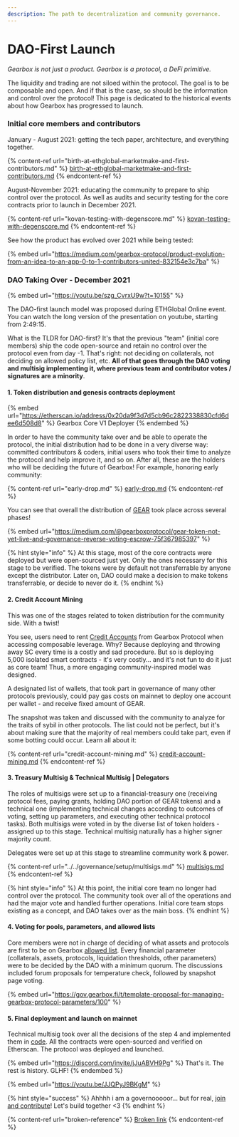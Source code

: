 ```yaml
---
description: The path to decentralization and community governance.
---
```


# DAO-First Launch

_Gearbox is not just a product. Gearbox is a protocol, a DeFi primitive._&#x20;

The liquidity and trading are not siloed within the protocol. The goal is to be composable and open. And if that is the case, so should be the information and control over the protocol! This page is dedicated to the historical events about how Gearbox has progressed to launch.&#x20;

### Initial core members and contributors&#x20;

January - August 2021: getting the tech paper, architecture, and everything together.

{% content-ref url="birth-at-ethglobal-marketmake-and-first-contributors.md" %}
[birth-at-ethglobal-marketmake-and-first-contributors.md](birth-at-ethglobal-marketmake-and-first-contributors.md)
{% endcontent-ref %}

August-November 2021: educating the community to prepare to ship control over the protocol. As well as audits and security testing for the core contracts prior to launch in December 2021.&#x20;

{% content-ref url="kovan-testing-with-degenscore.md" %}
[kovan-testing-with-degenscore.md](kovan-testing-with-degenscore.md)
{% endcontent-ref %}

See how the product has evolved over 2021 while being tested:&#x20;

{% embed url="https://medium.com/gearbox-protocol/product-evolution-from-an-idea-to-an-app-0-to-1-contributors-united-832154e3c7ba" %}

### DAO Taking Over - December 2021&#x20;

{% embed url="https://youtu.be/szg_CvrxU9w?t=10155" %}

The DAO-first launch model was proposed during ETHGlobal Online event. You can watch the long version of the presentation on youtube, starting from 2:49:15.&#x20;

What is the TLDR for DAO-first? It's that the previous "team" (initial core members) ship the code open-source and retain no control over the protocol even from day -1. That's right: not deciding on collaterals, not deciding on allowed policy list, etc. **All of that goes through the DAO voting and multisig implementing it, where previous team and contributor votes / signatures are a minority**.&#x20;

#### 1. Token distribution and genesis contracts deployment

{% embed url="https://etherscan.io/address/0x20da9f3d7d5cb96c2822338830cfd6dee6d508d8" %}
Gearbox Core V1 Deployer
{% endembed %}

In order to have the community take over and be able to operate the protocol, the initial distribution had to be done in a very diverse way: committed contributors & coders, initial users who took their time to analyze the protocol and help improve it, and so on. After all, these are the holders who will be deciding the future of Gearbox! For example, honoring early community:

{% content-ref url="early-drop.md" %}
[early-drop.md](early-drop.md)
{% endcontent-ref %}

You can see that overall the distribution of [GEAR](broken-reference) took place across several phases!

{% embed url="https://medium.com/@gearboxprotocol/gear-token-not-yet-live-and-governance-reverse-voting-escrow-75f367985397" %}

{% hint style="info" %}
At this stage, most of the core contracts were deployed but were open-sourced just yet. Only the ones necessary for this stage to be verified. The tokens were by default not transferrable by anyone except the distributor. Later on, DAO could make a decision to make tokens transferrable, or decide to never do it.&#x20;
{% endhint %}

#### 2. Credit Account Mining&#x20;

This was one of the stages related to token distribution for the community side. With a twist!

You see, users need to rent [Credit Accounts](../credit-account/) from Gearbox Protocol when accessing composable leverage. Why? Because deploying and throwing away SC every time is a costly and sad procedure. But so is deploying 5,000 isolated smart contracts - it's very costly... and it's not fun to do it just as core team! Thus, a more engaging community-inspired model was designed.&#x20;

A designated list of wallets, that took part in governance of many other protocols previously, could pay gas costs on mainnet to deploy one account per wallet - and receive fixed amount of GEAR.&#x20;

The snapshot was taken and discussed with the community to analyze for the traits of sybil in other protocols. The list could not be perfect, but it's about making sure that the majority of real members could take part, even if some botting could occur. Learn all about it:

{% content-ref url="credit-account-mining.md" %}
[credit-account-mining.md](credit-account-mining.md)
{% endcontent-ref %}

#### 3. Treasury Multisig & Technical Multisig | Delegators

The roles of multisigs were set up to a financial-treasury one (receiving protocol fees, paying grants, holding DAO portion of GEAR tokens) and a technical one (implementing technical changes according to outcomes of voting, setting up parameters, and executing other technical protocol tasks). Both multisigs were voted in by the diverse list of token holders - assigned up to this stage. Technical multisig naturally has a higher signer majority count.&#x20;

Delegates were set up at this stage to streamline community work & power.

{% content-ref url="../../governance/setup/multisigs.md" %}
[multisigs.md](../../governance/setup/multisigs.md)
{% endcontent-ref %}

{% hint style="info" %}
At this point, the initial core team no longer had control over the protocol. The community took over all of the operations and had the major vote and handled further operations. Initial core team stops existing as a concept, and DAO takes over as the main boss.
{% endhint %}

#### 4. Voting for pools, parameters, and allowed lists&#x20;

Core members were not in charge of deciding of what assets and protocols are first to be on Gearbox [allowed list](../credit-account/#allowed-list-policy). Every financial parameter (collaterals, assets, protocols, liquidation thresholds, other parameters) were to be decided by the DAO with a minimum quorum. The discussions included forum proposals for temperature check, followed by snapshot page voting.

{% embed url="https://gov.gearbox.fi/t/template-proposal-for-managing-gearbox-protocol-parameters/100" %}

#### 5. Final deployment and launch on mainnet&#x20;

Technical multisig took over all the decisions of the step 4 and implemented them in [code](https://twitter.com/mikaellazarev/status/1473322250149539842?s=20). All the contracts were open-sourced and verified on Etherscan. The protocol was deployed and launched.&#x20;

{% embed url="https://discord.com/invite/jJuABVH9Pg" %}
That's it. The rest is history. GLHF!
{% endembed %}

{% embed url="https://youtu.be/JJQPyJ9BKgM" %}

{% hint style="success" %}
Ahhhh i am a governooooor... but for real, [join and contribute](broken-reference)! Let's build together <3
{% endhint %}

{% content-ref url="broken-reference" %}
[Broken link](broken-reference)
{% endcontent-ref %}
